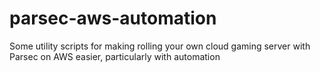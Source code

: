 # parsec-aws-automation
Some utility scripts for making rolling your own cloud gaming server with Parsec on AWS easier, particularly with automation
